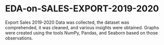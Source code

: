# EDA-on-SALES-EXPORT-2019-2020
Export Sales 2019-2020 Data was collected, the dataset was comprehended, it was cleaned, and various insights were obtained. Graphs were created using the tools NumPy, Pandas, and Seaborn based on those observations.
